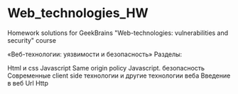 # Web_technologies_HW
Homework solutions for GeekBrains "Web-technologies: vulnerabilities and security" course

«Веб-технологии: уязвимости и безопасность»
Разделы:

Html и css
Javascript
Same origin policy
Javascript. безопасность
Современные client side технологии и другие технологии веба
Введение в веб
Url
Http
